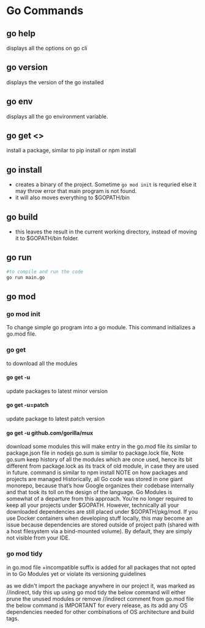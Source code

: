 # Go Commands

## go help

displays all the options on go cli

## go version

displays the version of the go installed

## go env

displays all the go environment variable.

## go get <>

install a package, similar to pip install or npm install

## go install

- creates a binary of the project. Sometime `go mod init` is requried else it may throw error that main program is not found.
- it will also moves everything to $GOPATH/bin

## go build

- this leaves the result in the current working directory, instead of moving it to $GOPATH/bin folder.

## go run

```sh
#to compile and run the code
go run main.go
```

## go mod

### go mod init

To change simple go program into a go module. This command initializes a go.mod file.

### go get

to download all the modules

#### go get -u

update packages to latest minor version

#### go get -u=patch

update package to latest patch version

#### go get -u github.com/gorilla/mux

download some modules
this will make entry in the go.mod file its similar to package.json file in nodejs
go.sum is similar to package.lock file, Note go.sum keep history of all the modules which are once used, hence its bit different from package.lock as its track of old module, in case they are used in future.
command is similar to npm install
NOTE on how packages and projects are managed
Historically, all Go code was stored in one giant monorepo, because that’s how Google organizes their codebase internally and that took its toll on the design of the language.
Go Modules is somewhat of a departure from this approach. You’re no longer required to keep all your projects under $GOPATH.
However, technically all your downloaded dependencies are still placed under $GOPATH/pkg/mod. If you use Docker containers when developing stuff locally, this may become an issue because dependencies are stored outside of project path (shared with a host filesystem via a bind-mounted volume). By default, they are simply not visible from your IDE.

### go mod tidy

in go.mod file +incompatible suffix is added for all packages that not opted in to Go
Modules yet or violate its versioning guidelines

as we didn't import the package anywhere in our project it, was marked as //indirect, tidy this up using go mod tidy
the below command will either prune the unused modules or remove //indirect comment from go.mod file
the below command is IMPORTANT for every release, as its add any OS dependencies needed for other combinations of OS architecture and build tags.
